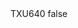 <?xml version="1.0" encoding="UTF-8"?>
<CustomMetadata xmlns="http://soap.sforce.com/2006/04/metadata">
    <label>TXU640</label>
    <protected>false</protected>
</CustomMetadata>
